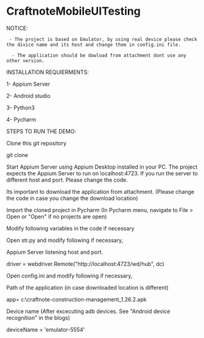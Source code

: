 # CraftnoteMobileUITesting

NOTICE: 
     
     - The project is based on Emulator, by using real device please check the divice name and its host and change them in config.ini file.
      
      - The application should be dowload from attachment dont use any other version.
      
INSTALLATION REQUIERMENTS: 

1- Appium Server 

2- Android studio

3- Python3

4- Pycharm

STEPS TO RUN THE DEMO:


Clone this git repository

git clone

Start Appium Server using Appium Desktop installed in your PC. The project expects the Appium Server to run on localhost:4723. If you run the server to different host and port. Please change the code.

Its important to download the application from attachment. (Please change the code in case you change the download location)

Import the cloned project in Pycharm (In Pycharm menu, navigate to File > Open or "Open" if no projects are open)

Modify following variables in the code if necessary

Open str.py and modify following if necessary,

Appium Server listening host and port.

driver = webdriver.Remote("http://localhost:4723/wd/hub", dc)

Open config.ini and modify following if necessary,

Path of the application (in case downloaded location is different)

app= c:\craftnote-construction-management_1.26.2.apk

Device name (After excecuting adb devices. See "Android device recognition" in the blogs)

deviceName = 'emulator-5554'
